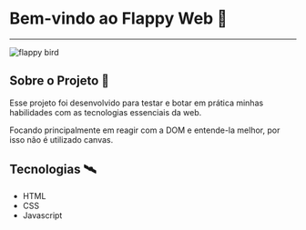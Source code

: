 # Bem-vindo ao Flappy Web 👋
---
![flappy bird](https://images.theconversation.com/files/41474/original/k67gphvc-1392300534.jpg?ixlib=rb-1.1.0&rect=0%2C125%2C1024%2C833&q=45&auto=format&w=926&fit=clip)
## Sobre o Projeto 🚀
Esse projeto foi desenvolvido para testar e botar em prática minhas habilidades com as tecnologias essenciais da web.

Focando principalmente em reagir com a DOM e entende-la melhor, por isso não é utilizado canvas.

## Tecnologias 🛰
- HTML
- CSS
- Javascript
